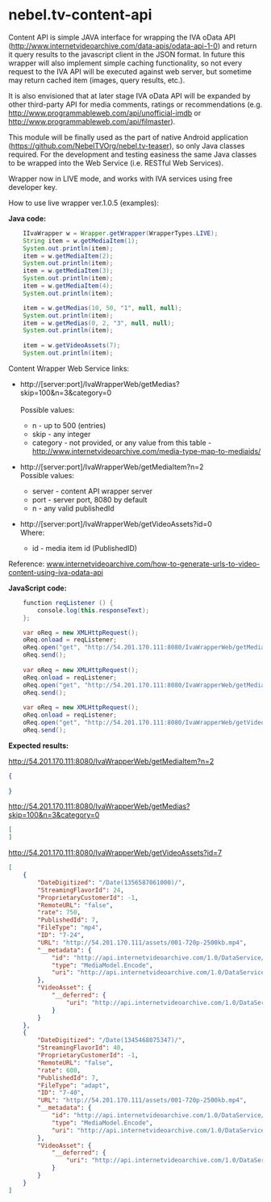 nebel.tv-content-api
===========
Content API is simple JAVA interface for wrapping the IVA oData API (http://www.internetvideoarchive.com/data-apis/odata-api-1-0)  and return it query results to the javascript client in the JSON format. In future this wrapper will also implement simple caching functionality, so not every request to the IVA API will be executed against web server, but sometime may return cached item (images, query results, etc.).

It is also envisioned that at later stage IVA oData API will be expanded by other third-party API for media comments, ratings or recommendations (e.g. http://www.programmableweb.com/api/unofficial-imdb or http://www.programmableweb.com/api/filmaster).

This module will be finally used as the part of native Android application (https://github.com/NebelTVOrg/nebel.tv-teaser), so only Java classes required. For the development and testing easiness the same Java classes to be wrapped into the Web Service (i.e. RESTful Web Services). 


Wrapper now in LIVE mode, and works with IVA services using free developer key.

How to use live wrapper ver.1.0.5 (examples):

 **Java code:**
```java
	IIvaWrapper w = Wrapper.getWrapper(WrapperTypes.LIVE);
	String item = w.getMediaItem(1);
	System.out.println(item);
	item = w.getMediaItem(2);
	System.out.println(item);
	item = w.getMediaItem(3);
	System.out.println(item);
	item = w.getMediaItem(4);
	System.out.println(item);

	item = w.getMedias(10, 50, "1", null, null);
	System.out.println(item);
	item = w.getMedias(0, 2, "3", null, null);
	System.out.println(item);
	
	item = w.getVideoAssets(7);
	System.out.println(item);
```

Content Wrapper Web Service links:

 - http://[server:port]/IvaWrapperWeb/getMedias?skip=100&n=3&category=0    
<br>Possible values:
	 - n - up to 500 (entries)
	 - skip - any integer
	 - category - not provided, or any value from this table - http://www.internetvideoarchive.com/media-type-map-to-mediaids/
 
 - http://[server:port]/IvaWrapperWeb/getMediaItem?n=2
<br>Possible values:
	- server - content API wrapper server
	- port - server port, 8080 by default
	- n - any valid publishedId

 - http://[server:port]/IvaWrapperWeb/getVideoAssets?id=0
<br>Where:
 	- id - media item id (PublishedID)

Reference: www.internetvideoarchive.com/how-to-generate-urls-to-video-content-using-iva-odata-api

 **JavaScript code:**
```java
	function reqListener () {
		console.log(this.responseText);
	};

	var oReq = new XMLHttpRequest();
	oReq.onload = reqListener;
	oReq.open("get", "http://54.201.170.111:8080/IvaWrapperWeb/getMediaItem?n=2", true);
	oReq.send();
	
	var oReq = new XMLHttpRequest();
	oReq.onload = reqListener;
	oReq.open("get", "http://54.201.170.111:8080/IvaWrapperWeb/getMedias?skip=100&n=3&category=0", true);
	oReq.send();
	
	var oReq = new XMLHttpRequest();
	oReq.onload = reqListener;
	oReq.open("get", "http://54.201.170.111:8080/IvaWrapperWeb/getVideoAssets?id=0", true);
	oReq.send();
```

 **Expected results:**

http://54.201.170.111:8080/IvaWrapperWeb/getMediaItem?n=2
```json
{
	  
}
```
http://54.201.170.111:8080/IvaWrapperWeb/getMedias?skip=100&n=3&category=0
```json
[
]
```	
http://54.201.170.111:8080/IvaWrapperWeb/getVideoAssets?id=7
```json
[
    {
        "DateDigitized": "/Date(1356587061000)/",
        "StreamingFlavorId": 24,
        "ProprietaryCustomerId": -1,
        "RemoteURL": "false",
        "rate": 750,
        "PublishedId": 7,
        "FileType": "mp4",
        "ID": "7-24",
        "URL": "http://54.201.170.111/assets/001-720p-2500kb.mp4",
        "__metadata": {
            "id": "http://api.internetvideoarchive.com/1.0/DataService/Encodes('7-24')",
            "type": "MediaModel.Encode",
            "uri": "http://api.internetvideoarchive.com/1.0/DataService/Encodes('7-24')"
        },
        "VideoAsset": {
            "__deferred": {
                "uri": "http://api.internetvideoarchive.com/1.0/DataService/Encodes('7-24')/VideoAsset"
            }
        }
    },
    {
        "DateDigitized": "/Date(1345468075347)/",
        "StreamingFlavorId": 40,
        "ProprietaryCustomerId": -1,
        "RemoteURL": "false",
        "rate": 600,
        "PublishedId": 7,
        "FileType": "adapt",
        "ID": "7-40",
        "URL": "http://54.201.170.111/assets/001-720p-2500kb.mp4",
        "__metadata": {
            "id": "http://api.internetvideoarchive.com/1.0/DataService/Encodes('7-40')",
            "type": "MediaModel.Encode",
            "uri": "http://api.internetvideoarchive.com/1.0/DataService/Encodes('7-40')"
        },
        "VideoAsset": {
            "__deferred": {
                "uri": "http://api.internetvideoarchive.com/1.0/DataService/Encodes('7-40')/VideoAsset"
            }
        }    
    }
]
```

